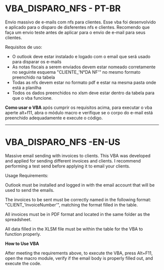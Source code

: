 # VBA_DISPARO_NFS - PT-BR

Envio massivo de e-mails com nfs para clientes.
Esse vba foi desenvolvido e aplicado para o disparo de disferentes nfs e clientes.
Recomendo que faça um envio teste antes de aplicar para o envio de e-mail para seus clientes.

Requisitos de uso:
- O outlook deve estar instalado e logado com o email que será usado para disparar os e-mails
- As notas fiscais a serem enviados devem estar nomeado corretamente no seguinte esquema "CLIENTE_'N°DA NF'" no mesmo formato preenchido na tabela
- Todas as nfs devem estar no formato pdf e estar na mesma pasta onde está a planilha
- Todos os dados preenchidos no xlsm deve estar dentro da tabela para que o vba funcione.

**Como usar o VBA**
após cumprir os requisitos acima, para executar o vba aperte alt+f11, abra o módulo macro e verifique se o corpo do e-mail está preenchido adequadamente e execute o código.

---------------------------------------------------------------------------------------------------------------------------------

# VBA_DISPARO_NFS -EN-US
Massive email sending with invoices to clients. 
This VBA was developed and applied for sending different invoices and clients. 
I recommend performing a test send before applying it to email your clients.

Usage Requirements:

Outlook must be installed and logged in with the email account that will be used to send the emails.

The invoices to be sent must be correctly named in the following format: "CLIENT_'InvoiceNumber'", matching the format filled in the table.

All invoices must be in PDF format and located in the same folder as the spreadsheet.

All data filled in the XLSM file must be within the table for the VBA to function properly.

**How to Use VBA**

After meeting the requirements above, to execute the VBA, press Alt+F11, open the macro module, verify if the email body is properly filled out, and execute the code.
